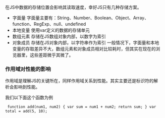 在JS中数据的存储位置会影响其读取速度，幸好JS只有几种存储方案。
* 字面量
    字面量主要有：String、Number、Boolean、Object、Array、function、RegExp、null、undefined
* 本地变量
    使用var定义的数据的存储单元
* 数组元素
    存储在JS数组对象内部，以数字为索引
* 对象成员
    存储在JS对象内部，以字符串作为索引
一般情况下，字面量和本地变量的存取差异不大，数组元素和对象成员相对比较耗时，但其实在现在的浏览器里，这些差距微乎其微了。


### 作用域对性能的影响
作用域是理解JS的关键所在，同样作用域关系到性能。其实主要还是标识符的解析会影响到性能。

我们以下面这个函数为例

` function add(num1, num2) {
    var sum = num1 + num2;
    return sum;
}
var total = add(5, 10);`




